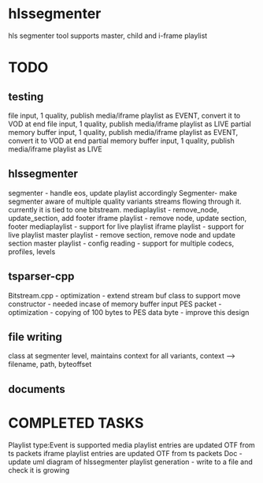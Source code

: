 hlssegmenter
============

hls segmenter tool supports master, child and i-frame playlist


TODO
====

testing
-------
file input, 1 quality, publish media/iframe playlist as EVENT, convert it to VOD at end
file input, 1 quality, publish media/iframe playlist as LIVE
partial memory buffer input, 1 quality, publish media/iframe playlist as EVENT, convert it to VOD at end
partial memory buffer input, 1 quality, publish media/iframe playlist as LIVE


hlssegmenter
-------------
segmenter - handle eos, update playlist accordingly
Segmenter- make segmenter aware of multiple quality variants streams flowing through it. currently it is tied to one bitstream.
mediaplaylist - remove_node, update_section, add footer
iframe playlist - remove node, update section, footer
mediaplaylist - support for live playlist
iframe playlist - support for live playlist
master playlist - remove section, remove node and update section
master playlist - config reading - support for multiple codecs, profiles, levels


tsparser-cpp
-------------
Bitstream.cpp - optimization - extend stream buf class to support move constructor - needed incase of memory buffer input
PES packet - optimization - copying of 100 bytes to PES data byte - improve this design 


file writing
-------------
class at segmenter level, 
maintains context for all variants, context --> filename, path, byteoffset


documents
----------



COMPLETED TASKS
===============
Playlist type:Event is supported 
media playlist entries are updated OTF from ts packets
iframe playlist entries are updated OTF from ts packets
Doc - update uml diagram of hlssegmenter
playlist generation - write to a file and check it is growing